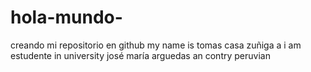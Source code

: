# hola-mundo-
creando mi repositorio en github
my name is  tomas casa zuñiga a i am estudente in university josé maría arguedas an contry peruvian

